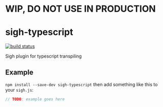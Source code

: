 # WIP, DO NOT USE IN PRODUCTION

# sigh-typescript

[![build status](https://circleci.com/gh/Strate/sigh-typescript.png)](https://circleci.com/gh/Strate/sigh-typescript)

Sigh plugin for typescript transpiling

## Example

`npm install --save-dev sigh-typescript` then add something like this to your `sigh.js`:
```javascript
// TODO: example goes here
```
